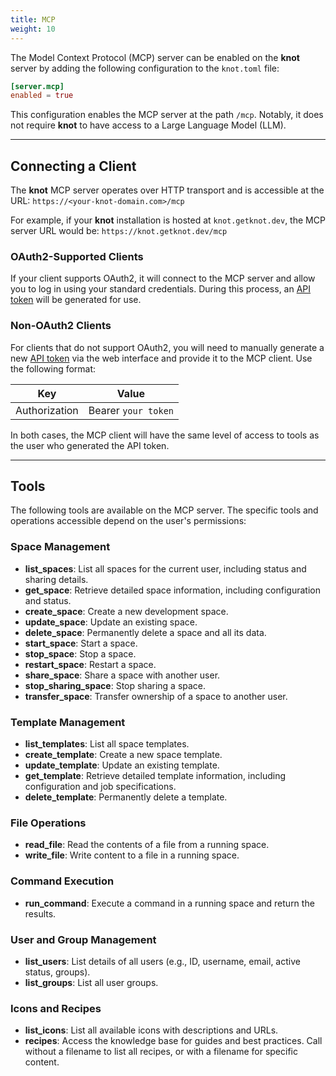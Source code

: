 ```yaml
---
title: MCP
weight: 10
---
```


The Model Context Protocol (MCP) server can be enabled on the **knot** server by adding the following configuration to the `knot.toml` file:

```toml
[server.mcp]
enabled = true
```

This configuration enables the MCP server at the path `/mcp`. Notably, it does not require **knot** to have access to a Large Language Model (LLM).

---

## Connecting a Client

The **knot** MCP server operates over HTTP transport and is accessible at the URL: `https://<your-knot-domain.com>/mcp`

For example, if your **knot** installation is hosted at `knot.getknot.dev`, the MCP server URL would be: `https://knot.getknot.dev/mcp`

### OAuth2-Supported Clients
If your client supports OAuth2, it will connect to the MCP server and allow you to log in using your standard credentials. During this process, an [API token](../../api-tokens/) will be generated for use.

### Non-OAuth2 Clients
For clients that do not support OAuth2, you will need to manually generate a new [API token](../../api-tokens/) via the web interface and provide it to the MCP client. Use the following format:

| Key           | Value                     |
|---------------|---------------------------|
| Authorization | Bearer `your token`       |

In both cases, the MCP client will have the same level of access to tools as the user who generated the API token.

---

## Tools

The following tools are available on the MCP server. The specific tools and operations accessible depend on the user's permissions:

### Space Management
- **list_spaces**: List all spaces for the current user, including status and sharing details.
- **get_space**: Retrieve detailed space information, including configuration and status.
- **create_space**: Create a new development space.
- **update_space**: Update an existing space.
- **delete_space**: Permanently delete a space and all its data.
- **start_space**: Start a space.
- **stop_space**: Stop a space.
- **restart_space**: Restart a space.
- **share_space**: Share a space with another user.
- **stop_sharing_space**: Stop sharing a space.
- **transfer_space**: Transfer ownership of a space to another user.

### Template Management
- **list_templates**: List all space templates.
- **create_template**: Create a new space template.
- **update_template**: Update an existing template.
- **get_template**: Retrieve detailed template information, including configuration and job specifications.
- **delete_template**: Permanently delete a template.

### File Operations
- **read_file**: Read the contents of a file from a running space.
- **write_file**: Write content to a file in a running space.

### Command Execution
- **run_command**: Execute a command in a running space and return the results.

### User and Group Management
- **list_users**: List details of all users (e.g., ID, username, email, active status, groups).
- **list_groups**: List all user groups.

### Icons and Recipes
- **list_icons**: List all available icons with descriptions and URLs.
- **recipes**: Access the knowledge base for guides and best practices. Call without a filename to list all recipes, or with a filename for specific content.
